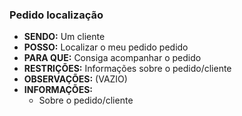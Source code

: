 ### Pedido localização

- **SENDO:** Um cliente
- **POSSO:** Localizar o meu pedido pedido
- **PARA QUE:** Consiga acompanhar o pedido
- **RESTRIÇÕES:** Informações sobre o pedido/cliente
- **OBSERVAÇÕES:** (VAZIO)
- **INFORMAÇÕES:** 
  - Sobre o pedido/cliente
